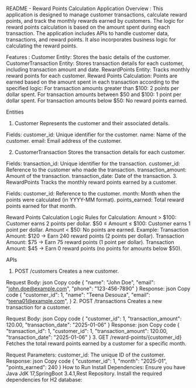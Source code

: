 README - Reward Points Calculation Application
Overview :
This application is designed to manage customer transactions, calculate reward points, and track the monthly rewards earned by customers. 
The logic for reward points calculation is based on the amount spent during each transaction. 
The application includes APIs to handle customer data, transactions, and reward points.
It also incorporates business logic for calculating the reward points.

Features : 
Customer Entity: Stores the basic details of the customer.
CustomerTransaction Entity: Stores transaction details for each customer, including transaction amount and date.
RewardPoints Entity: Tracks monthly reward points for each customer.
Reward Points Calculation: Points are earned based on the amount spent in each transaction according to the specified logic:
For transaction amounts greater than $100: 2 points per dollar spent.
For transaction amounts between $50 and $100: 1 point per dollar spent.
For transaction amounts below $50: No reward points earned.

Entities
1. Customer
Represents the customer and their associated details.

Fields:
customer_id: Unique identifier for the customer.
name: Name of the customer.
email: Email address of the customer.

2. CustomerTransaction
Stores the transaction details for each customer.

Fields:
transaction_id: Unique identifier for the transaction.
customer_id: Reference to the customer who made the transaction.
transaction_amount: Amount of the transaction.
transaction_date: Date of the transaction.
3. RewardPoints
Tracks the monthly reward points earned by a customer.

Fields:
customer_id: Reference to the customer.
month: Month when the points were calculated (in YYYY-MM format).
points_earned: Total reward points earned for that month.

Reward Points Calculation Logic
Rules for Calculation:
Amount > $100: Customer earns 2 points per dollar.
$50 ≤ Amount ≤ $100: Customer earns 1 point per dollar.
Amount < $50: No points are earned.
Example:
Transaction Amount: $120 → Earn 240 reward points (2 points per dollar).
Transaction Amount: $75 → Earn 75 reward points (1 point per dollar).
Transaction Amount: $45 → Earn 0 reward points (no points for amounts below $50).

APIs
1. POST /customers
Creates a new customer.

Request Body:
json
Copy code
{
  "name": "John Doe",
  "email": "john.doe@example.com",
  "phone": "123-456-7890"
}
Response:
json
Copy code
{
  "customer_id": 1,
  "name": "Teena Desouza",
  "email": "teena01@example.com",
}
2. POST /transactions
Creates a new transaction for a customer.

Request Body:
json
Copy code
{
  "customer_id": 1,
  "transaction_amount": 120.00,
  "transaction_date": "2025-01-06"
}
Response:
json
Copy code
{
  "transaction_id": 1,
  "customer_id": 1,
  "transaction_amount": 120.00,
  "transaction_date": "2025-01-06"
}
3. GET /reward-points/{customer_id}
Fetches the total reward points earned by a customer for a specific month.

Request Parameters:
customer_id: The unique ID of the customer.
Response:
json
Copy code
{
  "customer_id": 1,
  "month": "2025-01",
  "points_earned": 240
}
How to Run
Install Dependencies: Ensure you have Java JdK 17,SpringBoot 3.4.1,Rest Repository. Install the required dependencies for H2 database:
